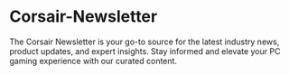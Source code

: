 # Corsair-Newsletter
The Corsair Newsletter is your go-to source for the latest industry news, product updates, and expert insights. Stay informed and elevate your PC gaming experience with our curated content.
